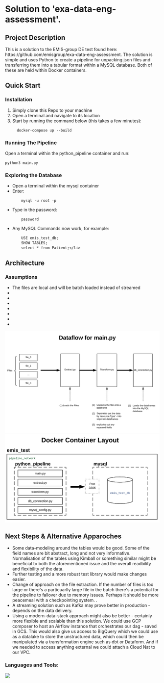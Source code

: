 <h1 align="left">Solution to 'exa-data-eng-assessment'.</h1>

<h2 align="left">Project Description</h2>
<p align="left">
    This is a solution to the EMIS-group DE test found here: https://github.com/emisgroup/exa-data-eng-assessment.
    The solution is simple and uses Python to create a pipeline for unpacking json files and transferring them into a tabular format within a MySQL database.   Both of these are held within Docker containers.  
</p>



<h2 align="left">Quick Start</h2>
<h3 align="left">Installation</h3>
<p>
<ol>
  <li>Simply clone this Repo to your machine</li>
  <li>Open a terminal and navigate to its location</li>
  <li>Start by running the command below (this takes a few minutes):</li>
      
      docker-compose up --build
</ol>
    
</p>


<h3 align="left">Running The Pipeline</h3>
<p align="left">
    Open a terminal within the python_pipeline container
    and run:
    
    python3 main.py
</p>

<h3 align="left">Exploring the Database</h3>
<ul>
    <li>Open a terminal within the mysql container</li>
    <li>Enter:</li> 
        
        mysql -u root -p
</ul>
<ul>
    <li>Type in the password:</li>
    
        password
</ul>
<ul>
    <li>Any MySQL Commands now work, for example:
        
        USE emis_test_db;
        SHOW TABLES;
        select * from Patient;</li>
</ul>



<h2 align="left">Architecture</h2>
<h3 align="left">Assumptions</h3>
<ul>
    <li>The files are local and will be batch loaded instead of streamed</li>
    <li></li>
    <li></li>
    <li></li>
    <li></li>
    <li></li>
    <li></li>
    <li></li>
</ul>
<p align="left">
    
![alt text](https://github.com/rlamprell/emis_test/blob/main/emis-test-main-dataflow.PNG?raw=true)
![alt text](https://github.com/rlamprell/emis_test/blob/main/emis-test-docker-diagram.PNG?raw=true)
    
</p>



<h2 align="left">Next Steps & Alternative Apparoches</h2>
<ul>
    <li>Some data-modeling around the tables would be good.  Some of the field names are bit abstract, long and not very informative.  Normalisation of the tables using Kimball or something similar might be beneficial to both the aforementioned issue and the overall readbility and flexibility of the data.</li> 
    <li>Further testing and a more robust test library would make changes easier.</li>
    <li>Change of approach on the file extraction.  If the number of files is too large or there's a particuarlly large file in the batch there's a potential for the pipeline to fallover due to memory issues.  Perhaps it should be more peacemeal with a checkpointing system.  .</li>
    <li>A streaming solution such as Kafka may prove better in production - depends on the data delivery.</li>
    <li>Using a modern-data-stack approach might also be better - certainly more flexible and scalable than this solution.  We could use GCP composer to host an Airflow instance that orchestrates our dag - saved in GCS.  This would also give us access to BigQuery which we could use as a datalake to store the unstructured data, which could then be manipulated via a transformation engine such as dbt or Dataform.  And if we needed to access anything external we could attach a Cloud Nat to our VPC.</li>
</ul>


<h3 align="left">Languages and Tools:</h3>
<p align="left"> 
    <a href="https://www.tensorflow.org" target="_blank" rel="noreferrer"> 
        <img src="https://skillicons.dev/icons?i=python,mysql,docker,git" />
    </a> 
</p>
